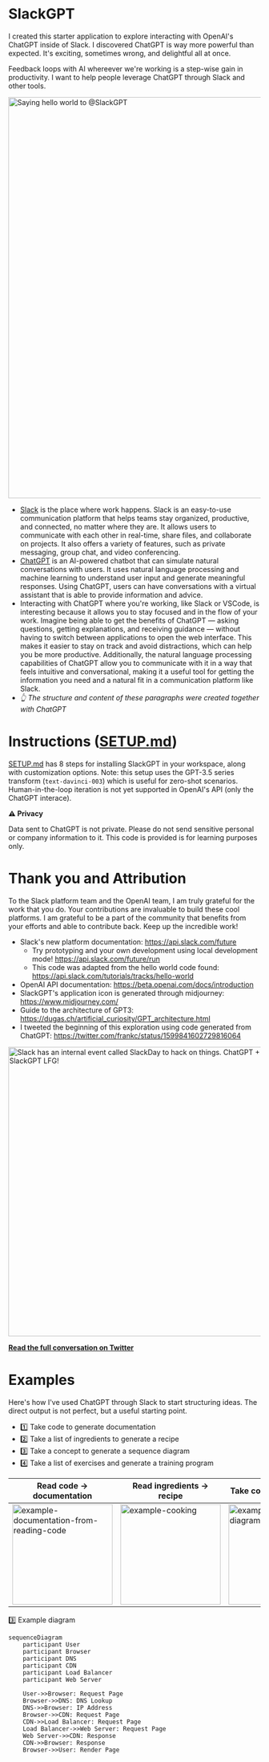 # SlackGPT

I created this starter application to explore interacting with OpenAI's ChatGPT
inside of Slack. I discovered ChatGPT is way more powerful than expected. It's
exciting, sometimes wrong, and delightful all at once.

Feedback loops with AI whereever we're working is a step-wise gain in
productivity. I want to help people leverage ChatGPT through Slack and other
tools.

<img width="800" alt="Saying hello world to @SlackGPT" src="https://user-images.githubusercontent.com/178719/206929669-06895ca1-3ae1-4ca7-81cb-2ce124f476a3.png">

- [Slack](https://slack.com/) is the place where work happens. Slack is an
  easy-to-use communication platform that helps teams stay organized,
  productive, and connected, no matter where they are. It allows users to
  communicate with each other in real-time, share files, and collaborate on
  projects. It also offers a variety of features, such as private messaging,
  group chat, and video conferencing.
- [ChatGPT](https://chat.openai.com/chat) is an AI-powered chatbot that can
  simulate natural conversations with users. It uses natural language processing
  and machine learning to understand user input and generate meaningful
  responses. Using ChatGPT, users can have conversations with a virtual
  assistant that is able to provide information and advice.
- Interacting with ChatGPT where you're working, like Slack or VSCode, is
  interesting because it allows you to stay focused and in the flow of your
  work. Imagine being able to get the benefits of ChatGPT — asking questions,
  getting explanations, and receiving guidance — without having to switch
  between applications to open the web interface. This makes it easier to stay
  on track and avoid distractions, which can help you be more productive.
  Additionally, the natural language processing capabilities of ChatGPT allow
  you to communicate with it in a way that feels intuitive and conversational,
  making it a useful tool for getting the information you need and a natural fit
  in a communication platform like Slack.
- _👆 The structure and content of these paragraphs were created together with
  ChatGPT_

# Instructions ([SETUP.md](SETUP.md))

[SETUP.md](SETUP.md) has 8 steps for installing SlackGPT in your workspace,
along with customization options. Note: this setup uses the GPT-3.5 series transform
(`text-davinci-003`) which is useful for zero-shot scenarios. Human-in-the-loop
iteration is not yet supported in OpenAI's API (only the ChatGPT interace).

**⚠️ Privacy**

Data sent to ChatGPT is not private. Please do not send sensitive personal or 
company information to it. This code is provided is for learning purposes only.

# Thank you and Attribution

To the Slack platform team and the OpenAI team, I am truly grateful for the work
that you do. Your contributions are invaluable to build these cool platforms. I
am grateful to be a part of the community that benefits from your efforts and
able to contribute back. Keep up the incredible work!

- Slack's new platform documentation: https://api.slack.com/future
  - Try prototyping and your own development using local development mode!
    https://api.slack.com/future/run
  - This code was adapted from the hello world code found:
    https://api.slack.com/tutorials/tracks/hello-world
- OpenAI API documentation: https://beta.openai.com/docs/introduction
- SlackGPT's application icon is generated through midjourney:
  https://www.midjourney.com/
- Guide to the architecture of GPT3:
  https://dugas.ch/artificial_curiosity/GPT_architecture.html
- I tweeted the beginning of this exploration using code generated from ChatGPT:
  https://twitter.com/frankc/status/1599841602729816064

[<img width="577" alt="Slack has an internal event called SlackDay to hack on things. ChatGPT + Slack → SlackGPT LFG!" src="https://user-images.githubusercontent.com/178719/206937851-38fc5716-3e69-46d6-ac80-017d6924b0c5.png">](https://twitter.com/frankc/status/1599841602729816064)

[**Read the full conversation on Twitter**](https://twitter.com/frankc/status/1599841602729816064)

# Examples

Here's how I've used ChatGPT through Slack to start structuring ideas. The
direct output is not perfect, but a useful starting point.

- 1️⃣ Take code to generate documentation
- 2️⃣ Take a list of ingredients to generate a recipe
- 3️⃣ Take a concept to generate a sequence diagram
- 4️⃣ Take a list of exercises and generate a training program

| Read code → documentation                                                                                                                                                                                                                                                        | Read ingredients → recipe                                                                                                                                                                                                                                | Take concept → diagram                                                                                                                                                                                                                                            | Take exercises → workouts                                                                                                                                                                                                                                 |
| -------------------------------------------------------------------------------------------------------------------------------------------------------------------------------------------------------------------------------------------------------------------------------- | -------------------------------------------------------------------------------------------------------------------------------------------------------------------------------------------------------------------------------------------------------- | ----------------------------------------------------------------------------------------------------------------------------------------------------------------------------------------------------------------------------------------------------------------- | --------------------------------------------------------------------------------------------------------------------------------------------------------------------------------------------------------------------------------------------------------- |
| [<img width="200" alt="example-documentation-from-reading-code" src="https://user-images.githubusercontent.com/178719/207098084-b07941ee-8df9-457f-85fb-5e1a8353cc6e.png">](https://user-images.githubusercontent.com/178719/207098084-b07941ee-8df9-457f-85fb-5e1a8353cc6e.png) | [<img width="200" alt="example-cooking" src="https://user-images.githubusercontent.com/178719/207098086-bde444a3-dad9-42d1-a344-ee2c2729bf5d.png">](https://user-images.githubusercontent.com/178719/207098086-bde444a3-dad9-42d1-a344-ee2c2729bf5d.png) | [<img width="200" alt="example-browsers-diagram" src="https://user-images.githubusercontent.com/178719/207098073-1f6667f5-8642-44bb-9543-ec71b5067bfb.png">](https://user-images.githubusercontent.com/178719/207098073-1f6667f5-8642-44bb-9543-ec71b5067bfb.png) | [<img width="150" alt="example-training" src="https://user-images.githubusercontent.com/178719/207098081-afcbe96f-8b23-4114-8ba0-fed7f05a064c.png">](https://user-images.githubusercontent.com/178719/207098081-afcbe96f-8b23-4114-8ba0-fed7f05a064c.png) |

3️⃣ Example diagram

```mermaid
sequenceDiagram
    participant User
    participant Browser
    participant DNS
    participant CDN
    participant Load Balancer
    participant Web Server

    User->>Browser: Request Page
    Browser->>DNS: DNS Lookup
    DNS->>Browser: IP Address
    Browser->>CDN: Request Page
    CDN->>Load Balancer: Request Page
    Load Balancer->>Web Server: Request Page
    Web Server->>CDN: Response
    CDN->>Browser: Response
    Browser->>User: Render Page
```
